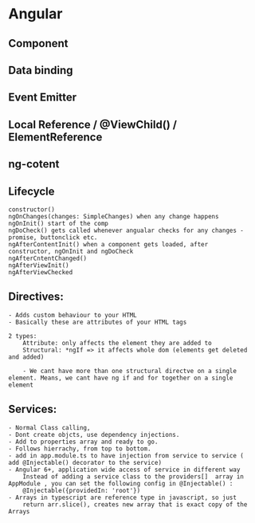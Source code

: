# Angular

## Component

## Data binding

## Event Emitter

## Local Reference / @ViewChild() / ElementReference

## ng-cotent

## Lifecycle 
	
	constructor() 
	ngOnChanges(changes: SimpleChanges) when any change happens
	ngOnInit() start of the comp
	ngDoCheck() gets called whenever angualar checks for any changes - 	promise, buttonclick etc.
	ngAfterContentInit() when a component gets loaded, after   constructor, ngOnInit and ngDoCheck
	ngAfterCntentChanged()
	ngAfterViewInit()
	ngAfterViewChecked

## Directives:

	- Adds custom behaviour to your HTML
	- Basically these are attributes of your HTML tags

	2 types:
		Attribute: only affects the element they are added to
		Structural: *ngIf => it affects whole dom (elements get deleted and added)

		- We cant have more than one structural directve on a single element. Means, we cant have ng if and for together on a single element

## Services:
	- Normal Class calling,
	- Dont create objcts, use dependency injections.
	- Add to properties array and ready to go.
	- Follows hierrachy, from top to bottom.
	- add in app.module.ts to have injection from service to service (	add @Injectable() decorator to the service)
	- Angular 6+, application wide access of service in different way 
		Instead of adding a service class to the providers[]  array in AppModule , you can set the following config in @Injectable() :
		@Injectable({providedIn: 'root'})
	- Arrays in typescript are reference type in javascript, so just 
		return arr.slice(), creates new array that is exact copy of the Arrays